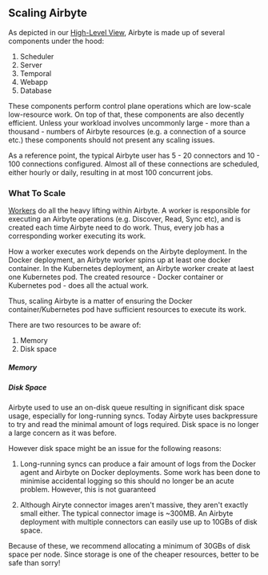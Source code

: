 ## Scaling Airbyte

As depicted in our [High-Level View](../understanding-airbyte/high-level-view.md), Airbyte is made up of several components under the hood:
1) Scheduler
2) Server
3) Temporal
4) Webapp
5) Database

These components perform control plane operations which are low-scale low-resource work. On top of that, these components are also decently efficient.
Unless your workload involves uncommonly large - more than a thousand - numbers of Airbyte resources (e.g. a connection of a source etc.) these components
should not present any scaling issues.

As a reference point, the typical Airbyte user has 5 - 20 connectors and 10 - 100 connections configured. Almost all of these connections are scheduled,
either hourly or daily, resulting in at most 100 concurrent jobs.

### What To Scale
[Workers](../understanding-airbyte/jobs.md) do all the heavy lifting within Airbyte. A worker is responsible for executing an Airbyte operations (e.g. Discover, Read, Sync etc),
and is created each time Airbyte need to do work. Thus, every job has a corresponding worker executing its work.

How a worker executes work depends on the Airbyte deployment. In the Docker deployment, an Airbyte worker spins up at least one docker container. In the Kubernetes
deployment, an Airbyte worker create at laest one Kubernetes pod. The created resource - Docker container or Kubernetes pod - does all the actual work.

Thus, scaling Airbyte is a matter of ensuring the Docker container/Kubernetes pod have sufficient resources to execute its work.

There are two resources to be aware of:
1) Memory
2) Disk space

##### Memory

##### Disk Space
Airbyte used to use an on-disk queue resulting in significant disk space usage, especially for long-running syncs. Today Airbyte uses backpressure to try
and read the minimal amount of logs required. Disk space is no longer a large concern as it was before.

However disk space might be an issue for the following reasons:

1) Long-running syncs can produce a fair amount of logs from the Docker agent and Airbyte on Docker deployments. Some work has been done to minimise
   accidental logging so this should no longer be an acute problem. However, this is not guaranteed
   
2) Although Airyte connector images aren't massive, they aren't exactly small either. The typical connector image is ~300MB. An Airbyte deployment with
multiple connectors can easily use up to 10GBs of disk space.

Because of these, we recommend allocating a minimum of 30GBs of disk space per node. Since storage is one of the cheaper resources, better to be safe than sorry!
